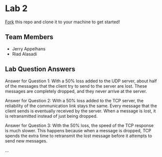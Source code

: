 # Lab 2
[Fork](https://docs.github.com/en/get-started/quickstart/fork-a-repo) this repo and clone it to your machine to get started!

## Team Members
- Jerry Appelhans
- Riad Alasadi

## Lab Question Answers

Answer for Question 1: 
    With a 50% loss added to the UDP server, about half of the messages that the client try to send to the server are lost.  These messages are completely dropped, and they never arrive at the server.

Answer for Question 2:
    With a 50% loss added to the TCP server, the reliability of the communication link stays the same.  Every message that the client sends is eventually received by the server.  When a message is lost, it is retransmitted instead of just being dropped. 

Answer for Question 3:
    With the 50% loss, the speed of the TCP response is much slower.  This happens because when a message is dropped, TCP spends the extra time to retransmit the lost message before it attempts to send new messages.


...
